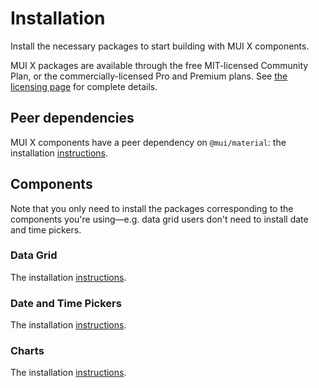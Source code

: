 # Installation

<p class="description">Install the necessary packages to start building with MUI X components.</p>

MUI X packages are available through the free MIT-licensed Community Plan, or the commercially-licensed Pro and Premium plans.
See [the licensing page](/x/introduction/licensing/) for complete details.

## Peer dependencies

MUI X components have a peer dependency on `@mui/material`: the installation [instructions](/material-ui/getting-started/installation/).

## Components

Note that you only need to install the packages corresponding to the components you're using—e.g. data grid users don't need to install date and time pickers.

### Data Grid

The installation [instructions](/x/react-data-grid/getting-started/#installation).

### Date and Time Pickers

The installation [instructions](/x/react-date-pickers/getting-started/#installation).

### Charts

The installation [instructions](/x/react-charts/#getting-started).
